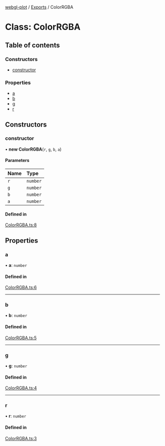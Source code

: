 [webgl-plot](../README.md) / [Exports](../modules.md) / ColorRGBA

# Class: ColorRGBA

## Table of contents

### Constructors

- [constructor](ColorRGBA.md#constructor)

### Properties

- [a](ColorRGBA.md#a)
- [b](ColorRGBA.md#b)
- [g](ColorRGBA.md#g)
- [r](ColorRGBA.md#r)

## Constructors

### constructor

• **new ColorRGBA**(`r`, `g`, `b`, `a`)

#### Parameters

| Name | Type |
| :------ | :------ |
| `r` | `number` |
| `g` | `number` |
| `b` | `number` |
| `a` | `number` |

#### Defined in

[ColorRGBA.ts:8](https://github.com/danchitnis/webgl-plot/blob/8cb7c36/src/ColorRGBA.ts#L8)

## Properties

### a

• **a**: `number`

#### Defined in

[ColorRGBA.ts:6](https://github.com/danchitnis/webgl-plot/blob/8cb7c36/src/ColorRGBA.ts#L6)

___

### b

• **b**: `number`

#### Defined in

[ColorRGBA.ts:5](https://github.com/danchitnis/webgl-plot/blob/8cb7c36/src/ColorRGBA.ts#L5)

___

### g

• **g**: `number`

#### Defined in

[ColorRGBA.ts:4](https://github.com/danchitnis/webgl-plot/blob/8cb7c36/src/ColorRGBA.ts#L4)

___

### r

• **r**: `number`

#### Defined in

[ColorRGBA.ts:3](https://github.com/danchitnis/webgl-plot/blob/8cb7c36/src/ColorRGBA.ts#L3)
